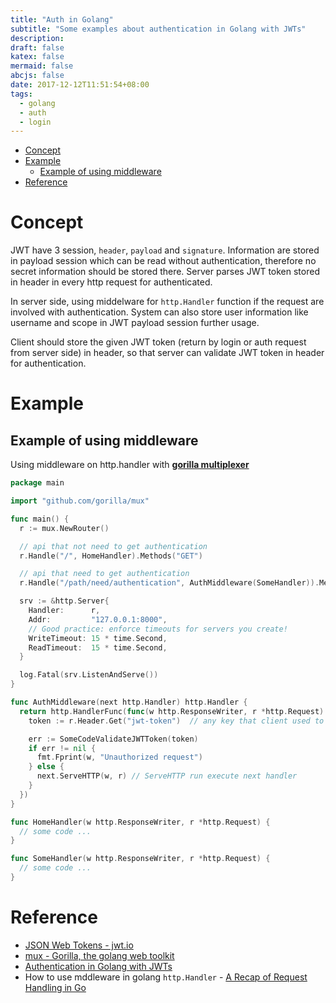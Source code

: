 ```yaml
---
title: "Auth in Golang"
subtitle: "Some examples about authentication in Golang with JWTs"
description:
draft: false
katex: false
mermaid: false
abcjs: false
date: 2017-12-12T11:51:54+08:00
tags:
  - golang
  - auth
  - login
---
```


<!-- MarkdownTOC -->

- [Concept](#concept)
- [Example](#example)
  - [Example of using middleware](#example-of-using-middleware)
- [Reference](#reference)

<!-- /MarkdownTOC -->

# Concept
JWT have 3 session, `header`, `payload` and `signature`. Information are stored in payload session which can be read 
without authentication, therefore no secret information should be stored there. Server parses JWT token stored in header in every 
http request for authenticated.

In server side, using middelware for `http.Handler` function if the request are involved with authentication. System can also store
user information like username and scope in JWT payload session further usage.

Client should store the given JWT token (return by login or auth request from server side) in header, so that server can validate
JWT token in header for authentication.

# Example

## Example of using middleware
Using middleware on http.handler with [**gorilla multiplexer**][@1]

``` go
package main

import "github.com/gorilla/mux"

func main() {
  r := mux.NewRouter()

  // api that not need to get authentication
  r.Handle("/", HomeHandler).Methods("GET")

  // api that need to get authentication
  r.Handle("/path/need/authentication", AuthMiddleware(SomeHandler)).Methods("GET")

  srv := &http.Server{
    Handler:      r,
    Addr:         "127.0.0.1:8000",
    // Good practice: enforce timeouts for servers you create!
    WriteTimeout: 15 * time.Second,
    ReadTimeout:  15 * time.Second,
  }

  log.Fatal(srv.ListenAndServe())
}

func AuthMiddleware(next http.Handler) http.Handler {
  return http.HandlerFunc(func(w http.ResponseWriter, r *http.Request) {
    token := r.Header.Get("jwt-token")  // any key that client used to store jwt token

    err := SomeCodeValidateJWTToken(token)
    if err != nil {
      fmt.Fprint(w, "Unauthorized request")
    } else {
      next.ServeHTTP(w, r) // ServeHTTP run execute next handler
    }
  })
}

func HomeHandler(w http.ResponseWriter, r *http.Request) {
  // some code ...
}

func SomeHandler(w http.ResponseWriter, r *http.Request) {
  // some code ...
}
```

# Reference
- [JSON Web Tokens - jwt.io][@2]
- [mux - Gorilla, the golang web toolkit][@3]
- [Authentication in Golang with JWTs][@4]
- How to use mddleware in golang `http.Handler` - [A Recap of Request Handling in Go][@5]

<!-- reference links -->

[@1]: http://www.gorillatoolkit.org/pkg/mux
[@2]: https://jwt.io/
[@3]: http://www.gorillatoolkit.org/pkg/mux
[@4]: https://auth0.com/blog/authentication-in-golang/
[@5]: http://www.alexedwards.net/blog/a-recap-of-request-handling
